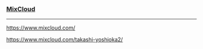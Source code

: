 ### [MixCloud](https://www.mixcloud.com/takashi-yoshioka2/)
---
https://www.mixcloud.com/

https://www.mixcloud.com/takashi-yoshioka2/



```
```

```
```

```
```




